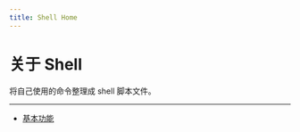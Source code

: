 ```yaml
---
title: Shell Home
---
```


关于 Shell
==========

将自己使用的命令整理成 shell 脚本文件。

***

-   [基本功能][short]

  [short]: short.md
